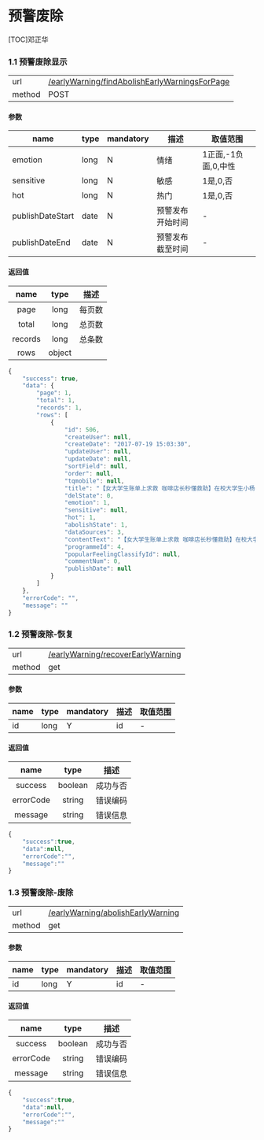 #  预警废除

[TOC]邓正华

 
### 1.1 预警废除显示 

| | |
| - | - |
| url | [/earlyWarning/findAbolishEarlyWarningsForPage](/earlyWarning/findAbolishEarlyWarningsForPage) | 
| method | POST | 

#### 参数

| name | type | mandatory | 描述 | 取值范围 |
| - | - | - | - | - |
emotion | long | N | 情绪 | 1正面,-1负面,0,中性 |<br />
sensitive | long | N | 敏感 | 1是,0,否 |
hot | long | N | 热门 | 1是,0,否  |
publishDateStart | date | N | 预警发布开始时间  | - |<br />
publishDateEnd | date | N | 预警发布截至时间 | - |
 

#### 返回值
| name | type | 描述 |
| :-: | :-: | :-: |
| page | long | 每页数 |
| total | long | 总页数|
| records | long | 总条数 |
| rows | object |  |
 

```javascript
{
    "success": true,
    "data": {
        "page": 1,
        "total": 1,
        "records": 1,
        "rows": [
            {
                "id": 506,
                "createUser": null,
                "createDate": "2017-07-19 15:03:30",
                "updateUser": null,
                "updateDate": null,
                "sortField": null,
                "order": null,
                "tqmobile": null,
                "title": "【女大学生账单上求救 咖啡店长秒懂救助】在校大学生小杨，通过网络认识了一传销团伙，被对方说服来长沙投资赚钱。刚到长沙就被控制。14日凌晨，小杨和控制她的三名男子来到咖啡店，她结账时，在收银联上签字，聪明地写下了“杨晓婷，求救”。店长报警，小杨被救。（长沙晚报）网页链接 ？？？",
                "delState": 0,
                "emotion": 1,
                "sensitive": null,
                "hot": 1,
                "abolishState": 1,
                "dataSources": 3,
                "contentText": "【女大学生账单上求救 咖啡店长秒懂救助】在校大学生小杨，通过网络认识了一传销团伙，被对方说服来长沙投资赚钱。刚到长沙就被控制。14日凌晨，小杨和控制她的三名男子来到咖啡店，她结账时，在收银联上签字，聪明地写下了“杨晓婷，求救”。店长报警，小杨被救。（长沙晚报）网页链接 ？？？",
                "programmeId": 4,
                "popularFeelingClassifyId": null,
                "commentNum": 0,
                "publishDate": null
            }
        ]
    },
    "errorCode": "",
    "message": ""
}
```
 
### 1.2 预警废除-恢复

| | |
| - | - |
| url | [/earlyWarning/recoverEarlyWarning](/earlyWarning/recoverEarlyWarning) | 
| method | get | 

#### 参数

| name | type | mandatory | 描述 | 取值范围 |
| - | - | - | - | - |
| id | long | Y | id | - |


#### 返回值 


| name | type | 描述 |
| :-: | :-: | :-: |
| success | boolean | 成功与否 |
| errorCode | string | 错误编码 |
| message | string | 错误信息 |

```javascript
{
    "success":true,
    "data":null,
    "errorCode":"",
    "message":""
}
```
### 1.3 预警废除-废除

| | |
| - | - |
| url | [/earlyWarning/abolishEarlyWarning](/earlyWarning/abolishEarlyWarning) | 
| method | get | 

#### 参数

| name | type | mandatory | 描述 | 取值范围 |
| - | - | - | - | - |
| id | long | Y | id | - |


#### 返回值 


| name | type | 描述 |
| :-: | :-: | :-: |
| success | boolean | 成功与否 |
| errorCode | string | 错误编码 |
| message | string | 错误信息 |

```javascript
{
    "success":true,
    "data":null,
    "errorCode":"",
    "message":""
}
```
 